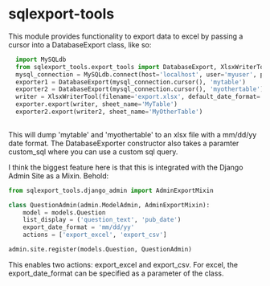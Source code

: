 # sqlexport-tools
This module provides functionality to export data to excel by passing a cursor into a DatabaseExport class, like so:

```python
  import MySQLdb
  from sqlexport_tools.export_tools import DatabaseExport, XlsxWriterTool
  mysql_connection = MySQLdb.connect(host='localhost', user='myuser', passwd='mypass', db='mydb', use_unicode=True)
  exporter1 = DatabaseExport(mysql_connection.cursor(), 'mytable')
  exporter2 = DatabaseExport(mysql_connection.cursor(), 'myothertable')
  writer = XlsxWriterTool(filename='export.xlsx', default_date_format='mm/dd/yy')
  exporter.export(writer, sheet_name='MyTable')
  exporter2.export(writer2, sheet_name='MyOtherTable')
    
```
This will dump 'mytable' and 'myothertable' to an xlsx file with a mm/dd/yy date format.  The DatabaseExporter constructor also takes a paramter custom_sql where you can use a custom sql query.

I think the biggest feature here is that this is integrated with the Django Admin Site as a Mixin.  Behold:

```python
from sqlexport_tools.django_admin import AdminExportMixin

class QuestionAdmin(admin.ModelAdmin, AdminExportMixin):
    model = models.Question
    list_display = ('question_text', 'pub_date')
    export_date_format = 'mm/dd/yy'
    actions = ['export_excel', 'export_csv']

admin.site.register(models.Question, QuestionAdmin)

```

This enables two actions: export_excel and export_csv.  For excel, the export_date_format can be specified as a parameter of the class.
